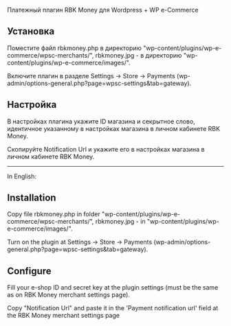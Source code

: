 Платежный плагин RBK Money для Wordpress + WP e-Commerce


Установка
---------

Поместите файл rbkmoney.php в директорию "wp-content/plugins/wp-e-commerce/wpsc-merchants/", rbkmoney.jpg - в директорию "wp-content/plugins/wp-e-commerce/images/".

Включите плагин в разделе Settings -> Store -> Payments (wp-admin/options-general.php?page=wpsc-settings&tab=gateway).


Настройка
---------

В настройках плагина укажите ID магазина и секрытное слово, идентичное указанному в настройках магазина в личном кабинете RBK Money.

Скопируйте Notification Url и укажите его в настройках магазина в личном кабинете RBK Money.


-------------------------------------------------------------------------

In English:

Installation
------------

Copy file rbkmoney.php in folder "wp-content/plugins/wp-e-commerce/wpsc-merchants/", rbkmoney.jpg - in "wp-content/plugins/wp-e-commerce/images/".

Turn on the plugin at Settings -> Store -> Payments (wp-admin/options-general.php?page=wpsc-settings&tab=gateway).


Configure
---------

Fill your e-shop ID and secret key at the plugin settings (must be the same as on RBK Money merchant settings page).

Copy "Notification Url" and paste it in the 'Payment notification url' field at the RBK Money merchant settings page
